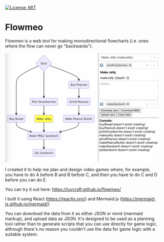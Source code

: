 [![License: MIT](https://img.shields.io/badge/License-MIT-yellow.svg)](https://opensource.org/licenses/MIT)

# Flowmeo
Flowmeo is a web tool for making monodirectional flowcharts (i.e. ones where the flow can never go "backwards").

![Flowmeo Screen Shot](images/screenshot.png)

I created it to help me plan and design video games where, for example, you have to do A before B and B before C, and then you have to do C and D before you can do E.

You can try it out here: https://luvcraft.github.io/flowmeo/

I built it using React (https://reactjs.org/) and Mermaid.js (https://mermaid-js.github.io/mermaid/)

You can download the data from it as either JSON or mmd (mermaid markup), and upload data as JSON. It's designed to be used as a planning tool rather than to generate scripts that you can use directly for game logic, although there's no reason you couldn't use the data for game logic with a suitable system.
